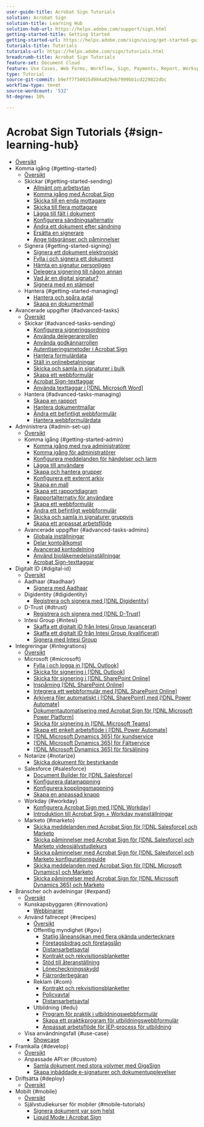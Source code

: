 ```yaml
---
user-guide-title: Acrobat Sign Tutorials
solution: Acrobat Sign
solution-title: Learning Hub
solution-hub-url: https://helpx.adobe.com/support/sign.html
getting-started-title: Getting Started
getting-started-url: https://helpx.adobe.com/sign/using/get-started-guide.html
tutorials-title: Tutorials
tutorials-url: https://helpx.adobe.com/sign/tutorials.html
breadcrumb-title: Acrobat Sign Tutorials
feature-set: Document Cloud
feature: Use Cases, Web Forms, Workflow, Sign, Payments, Report, Workspace, Deadline, Administration, Digital ID, Form, Integrations, Mobile, Skill Builder
type: Tutorial
source-git-commit: b9eff7f50025d984a829eb7999bb1cd229822dbc
workflow-type: tm+mt
source-wordcount: '532'
ht-degree: 10%

---
```



# Acrobat Sign Tutorials {#sign-learning-hub}

+ [Översikt](overview.md)
+ Komma igång {#getting-started}
   + [Översikt](sign-beginner-tutorials/beginner-users-overview.md)
   + Skickar {#getting-started-sending}
      + [Allmänt om arbetsytan](sign-beginner-tutorials/quick-tour.md)
      + [Komma igång med Acrobat Sign](sign-beginner-tutorials/new-sender.md)
      + [Skicka till en enda mottagare](sign-beginner-tutorials/send-to-single-recipient.md)
      + [Skicka till flera mottagare](sign-beginner-tutorials/send-to-multiple-recipients.md)
      + [Lägga till fält i dokument](sign-beginner-tutorials/adding-fields.md)
      + [Konfigurera sändningsalternativ](sign-beginner-tutorials/sending-options.md)
      + [Ändra ett dokument efter sändning](sign-beginner-tutorials/modify-in-flight.md)
      + [Ersätta en signerare](sign-beginner-tutorials/replace-signer.md)
      + [Ange tidsgränser och påminnelser](sign-beginner-tutorials/set-deadlines-reminders.md)
   + Signera {#getting-started-signing}
      + [Signera ett dokument elektroniskt](sign-beginner-tutorials/electronically-sign-a-document.md)
      + [Fylla i och signera ett dokument](sign-beginner-tutorials/fill-and-sign.md)
      + [Hämta en signatur personligen](sign-beginner-tutorials/sign-in-person.md)
      + [Delegera signering till någon annan](sign-beginner-tutorials/delegate-signing.md)
      + [Vad är en digital signatur?](sign-beginner-tutorials/sign-with-a-digital-signature.md)
      + [Signera med en stämpel](sign-beginner-tutorials/sign-with-a-stamp.md)
   + Hantera {#getting-started-managing}
      + [Hantera och spåra avtal](sign-beginner-tutorials/manage-and-track.md)
      + [Skapa en dokumentmall](https://experienceleague.adobe.com/docs/document-cloud-learn/sign-learning-hub/admin-set-up/getting-started-admin/create-a-template.html)
+ Avancerade uppgifter {#advanced-tasks}
   + [Översikt](sign-advanced-users/advanced-users-overview.md)
   + Skickar {#advanced-tasks-sending}
      + [Konfigurera signeringsordning](sign-advanced-users/setting-up-routing.md)
      + [Använda delegerarerollen](sign-advanced-users/delegate-signature.md)
      + [Använda godkännarrollen](sign-advanced-users/add-an-approver.md)
      + [Autentiseringsmetoder i Acrobat Sign](sign-advanced-users/authentication-methods.md)
      + [Hantera formulärdata](sign-advanced-users/manage-form-data.md)
      + [Ställ in onlinebetalningar](sign-advanced-users/set-up-online-payments.md)
      + [Skicka och samla in signaturer i bulk](https://experienceleague.adobe.com/docs/document-cloud-learn/sign-learning-hub/admin-set-up/getting-started-admin/megasign.html)
      + [Skapa ett webbformulär](https://experienceleague.adobe.com/docs/document-cloud-learn/sign-learning-hub/admin-set-up/getting-started-admin/webform.html)
      + [Acrobat Sign-texttaggar](https://experienceleague.adobe.com/docs/document-cloud-learn/sign-learning-hub/admin-set-up/advanced-tasks-admins/adobe-sign-text-tagging.html)
      + [Använda texttaggar i [!DNL Microsoft Word]](sign-advanced-users/text-tagging-word.md)
   + Hantera {#advanced-tasks-managing}
      + [Skapa en rapport](sign-advanced-users/creating-a-report.md)
      + [Hantera dokumentmallar](sign-advanced-users/edit-a-template.md)
      + [Ändra ett befintligt webbformulär](sign-advanced-users/modify-webform.md)
      + [Hantera webbformulärdata](sign-advanced-users/manage-webform-data.md)
+ Administrera {#admin-set-up}
   + [Översikt](admin/intro-admin-overview.md)
   + Komma igång {#getting-started-admin}
      + [Komma igång med nya administratörer](admin/get-started-admin.md)
      + [Komma igång för administratörer](admin/up-and-running-admin.md)
      + [Konfigurera meddelanden för händelser och larm](admin/set-up-shared-events-and-alert.md)
      + [Lägga till användare](admin/add-users-to-your-account.md)
      + [Skapa och hantera grupper](admin/create-and-manage-groups.md)
      + [Konfigurera ett externt arkiv](admin/set-up-your-external-archive.md)
      + [Skapa en mall](sign-advanced-users/create-a-template.md)
      + [Skapa ett rapportdiagram](admin/create-a-report.md)
      + [Rapportalternativ för användare](admin/report-options.md)
      + [Skapa ett webbformulär](sign-advanced-users/webform.md)
      + [Ändra ett befintligt webbformulär](https://experienceleague.adobe.com/docs/document-cloud-learn/sign-learning-hub/advanced-tasks/advanced-tasks-managing/modify-webform.html)
      + [Skicka och samla in signaturer gruppvis](sign-advanced-users/megasign.md)
      + [Skapa ett anpassat arbetsflöde](admin/building-a-custom-workflow.md)
   + Avancerade uppgifter {#advanced-tasks-admins}
      + [Globala inställningar](admin/learn-about-global-settings.md)
      + [Delar kontoåtkomst](admin/share-account-access.md)
      + [Avancerad kontodelning](admin/advanced-account-sharing.md)
      + [Använd bioläkemedelsinställningar](admin/use-bio-pharma-settings.md)
      + [Acrobat Sign-texttaggar](sign-advanced-users/adobe-sign-text-tagging.md)
+ Digitalt ID {#digital-id}
   + [Översikt](digitalid/digitalid-overview.md)
   + Aadhaar {#aadhaar}
      + [Signera med Aadhaar](digitalid/aadhaar-sign.md)
   + Digidentity {#digidentity}
      + [Registrera och signera med [!DNL Digidentity]](digitalid/digidentity-sign.md)
   + D-Trust {#dtrust}
      + [Registrera och signera med [!DNL D-Trust]](digitalid/d-trust.md)
   + Intesi Group {#intesi}
      + [Skaffa ett digitalt ID från Intesi Group (avancerat)](digitalid/intesi-advanced.md)
      + [Skaffa ett digitalt ID från Intesi Group (kvalificerat)](digitalid/intesi-qualified.md)
      + [Signera med Intesi Group](digitalid/intesi-sign.md)
+ Integreringar {#integrations}
   + [Översikt](integrations/integrations-overview.md)
   + Microsoft {#microsoft}
      + [Fylla i och logga in [!DNL Outlook]](integrations/fill-and-sign-doc-microsoft-outlook.md)
      + [Skicka för signering i [!DNL Outlook]](integrations/send-for-signature-with-outlook.md)
      + [Skicka för signering i [!DNL SharePoint Online]](integrations/send-for-signature-with-sharepoint-online.md)
      + [Inspårning [!DNL SharePoint Online]](integrations/track-an-agreement-with-sharepoint-online.md)
      + [Integrera ett webbformulär med [!DNL SharePoint Online]](integrations/integrate-web-form-sharepoint-online.md)
      + [Arkivera filer automatiskt i [!DNL SharePoint] med [!DNL Power Automate]](integrations/auto-archive-sharepoint-power-automate.md)
      + [Dokumentautomatisering med Acrobat Sign för [!DNL Microsoft Power Platform]](integrations/documentautomation.md)
      + [Skicka för signering in [!DNL Microsoft Teams]](integrations/adobe-sign-teams-mortgage.md)
      + [Skapa ett enkelt arbetsflöde i [!DNL Power Automate]](integrations/simple-workflow-power-automate.md)
      + [[!DNL Microsoft Dynamics 365] för kundservice](integrations/dynamics-customer-service.md)
      + [[!DNL Microsoft Dynamics 365] för Fältservice](integrations/dynamics-field-service.md)
      + [[!DNL Microsoft Dynamics 365] för försäljning](integrations/dynamics-sales.md)
   + Notarize {#notarize}
      + [Skicka dokument för bestyrkande](integrations/send-document-notarize.md)
   + Salesforce {#salesforce}
      + [Document Builder för [!DNL Salesforce]](integrations/create-an-agreement-template.md)
      + [Konfigurera datamappning](integrations/set-up-data-mapping.md)
      + [Konfigurera kopplingsmappning](integrations/set-up-merging-map.md)
      + [Skapa en anpassad knapp](integrations/create-a-custom-button.md)
   + Workday {#workday}
      + [Konfigurera Acrobat Sign med [!DNL Workday]](integrations/workday.md)
      + [Introduktion till Acrobat Sign + Workday nyanställningar](integrations/acrobat-sign-workday-onboarding.md)
   + Marketo {#marketo}
      + [Skicka meddelanden med Acrobat Sign för [!DNL Salesforce] och Marketo](integrations/marketo-salesforce-sms.md)
      + [Skicka påminnelser med Acrobat Sign för [!DNL Salesforce] och Marketo videosjälvstudiekurs](integrations/marketo-salesforce-reminder-video.md)
      + [Skicka påminnelser med Acrobat Sign för [!DNL Salesforce] och Marketo konfigurationsguide](integrations/marketo-salesforce-reminder.md)
      + [Skicka meddelanden med Acrobat Sign för [!DNL Microsoft Dynamics] och Marketo](integrations/marketo-dynamics-sms.md)
      + [Skicka påminnelser med Acrobat Sign för [!DNL Microsoft Dynamics 365] och Marketo](integrations/marketo-dynamics-reminder.md)
+ Branscher och avdelningar {#expand}
   + [Översikt](sign-usecase/expand-inspire-overview.md)
   + Kunskapsbyggaren {#innovation}
      + [Webbinarier](sign-usecase/innovation-series.md)
   + Använd fallrecept {#recipes}
      + [Översikt](sign-usecase/recipes.md)
      + Offentlig myndighet {#gov}
         + [Statlig låneansökan med flera okända undertecknare](sign-usecase/webform-multiple-signers.md)
         + [Företagsbidrag och företagslån](sign-usecase/usecasegovgrants.md)
         + [Distansarbetsavtal](sign-usecase/usecasegovtelework.md)
         + [Kontrakt och rekvisitionsblanketter](sign-usecase/usecasegovcontracts.md)
         + [Stöd till återanställning](sign-usecase/usecasegovreemployment.md)
         + [Lönecheckningsskydd](sign-usecase/usecasegovpaycheck.md)
         + [Fjärrorderbegäran](sign-usecase/usecasegovremote.md)
      + Reklam {#com}
         + [Kontrakt och rekvisitionsblanketter](sign-usecase/usecasecomcontracts.md)
         + [Policyavtal](sign-usecase/usecasecompolicy.md)
         + [Distansarbetsavtal](sign-usecase/usecasecomtelework.md)
      + Utbildning {#edu}
         + [Program för praktik i utbildningswebbformulär](sign-usecase/usecase-edu-intern.md)
         + [Skapa ett praktikprogram för utbildningswebbformulär](sign-usecase/usecase-edu-intern-create.md)
         + [Anpassat arbetsflöde för IEP-process för utbildning](sign-usecase/usecase-edu-iep.md)
   + Visa användningsfall {#use-case}
      + [Showcase](sign-usecase/use-case-showcase.md)
+ Framkalla {#develop}
   + [Översikt](develop/develop-overview.md)
   + Anpassade API:er {#custom}
      + [Samla dokument med stora volymer med GigaSign](develop/gigasign.md)
      + [Skapa inbäddade e-signaturer och dokumentupplevelser](develop/embeddedesignature.md)
+ Driftsätta {#deploy}
   + [Översikt](deploy-overview.md)
+ Mobilt {#mobile}
   + [Översikt](mobile/mobile-overview.md)
   + Självstudiekurser för mobiler {#mobile-tutorials}
      + [Signera dokument var som helst](mobile/sign-mobile.md)
      + [Liquid Mode i Acrobat Sign](mobile/liquidmode.md)
